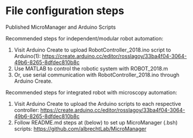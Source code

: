 # File configuration steps
Published MicroManager and Arduino Scripts

Recommended steps for independent/modular robot automation:

1. Visit Arduino Create to upload RobotController_2018.ino script to Arduino(1):
https://create.arduino.cc/editor/rosslagoy/33ba4f04-3064-49b6-8265-8dfdec810b8c
2. Use MATLAB to control the robotic system with ROBOT_2018.m
3. Or, use serial communication with RobotController_2018.ino through Arduino Create.

Recommended steps for integrated robot with microscopy automation:

1. Visit Arduino Create to upload the Arduino scripts to each respective controller:
https://create.arduino.cc/editor/rosslagoy/33ba4f04-3064-49b6-8265-8dfdec810b8c
2. Follow README.md steps at (below) to set up MicroManager (.bsh) scripts:
https://github.com/albrechtLab/MicroManager
